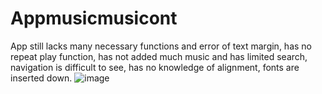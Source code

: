 # Appmusicmusicont
App still lacks many necessary functions and error of text margin, has no repeat play function, has not added much music and has limited search, navigation is difficult to see, has no knowledge of alignment, fonts are inserted down.
![image](https://user-images.githubusercontent.com/63357133/163662239-563a26fc-a99b-48c8-a2ab-a09799d3484a.png)
